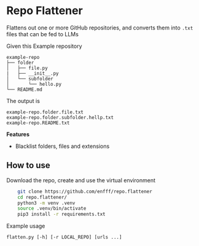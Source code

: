 # Repo Flattener

Flattens out one or more GitHub repositories, and converts them into `.txt` files that can be fed to LLMs


Given this Example repository

    example-repo
    ├── folder
    │   ├── file.py
    |   ├── __init__.py
    │   └── subfolder
    │       └── hello.py
    └── README.md

The output is

    example-repo.folder.file.txt
    example-repo.folder.subfolder.hellp.txt
    example-repo.README.txt


**Features**

- Blacklist folders, files and extensions


## How to use

Download the repo, create and use the virtual environment

``` bash
    git clone https://github.com/enfff/repo.flattener
    cd repo.flattener/
    python3 -m venv .venv
    source .venv/bin/activate
    pip3 install -r requirements.txt
```

Example usage

	flatten.py [-h] [-r LOCAL_REPO] [urls ...]
